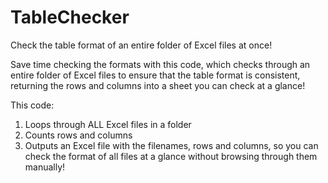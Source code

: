 # TableChecker
Check the table format of an entire folder of Excel files at once!

Save time checking the formats with this code, which checks through an entire folder of Excel files to ensure that the table format is consistent, returning the rows and columns into a sheet you can check at a glance! 

This code:
1. Loops through ALL Excel files in a folder
2. Counts rows and columns
3. Outputs an Excel file with the filenames, rows and columns, so you can check the format of all files at a glance without browsing through them manually!

